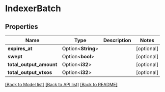# IndexerBatch

## Properties

| Name                    | Type               | Description | Notes      |
| ----------------------- | ------------------ | ----------- | ---------- |
| **expires_at**          | Option<**String**> |             | [optional] |
| **swept**               | Option<**bool**>   |             | [optional] |
| **total_output_amount** | Option<**i32**>    |             | [optional] |
| **total_output_vtxos**  | Option<**i32**>    |             | [optional] |

[[Back to Model list]](../README.md#documentation-for-models) [[Back to API list]](../README.md#documentation-for-api-endpoints) [[Back to README]](../README.md)
